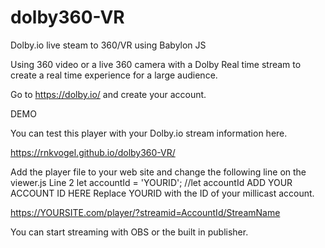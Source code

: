 # dolby360-VR
Dolby.io live steam to 360/VR using Babylon JS

Using 360 video or a live 360 camera with a Dolby Real time stream to create a real time experience for a large audience.

Go to https://dolby.io/ and create your account.

DEMO

You can test this player with your Dolby.io stream information here.

https://rnkvogel.github.io/dolby360-VR/

Add the player file to your web site and change the following line on the viewer.js
Line 2 
let accountId = 'YOURID'; //let accountId ADD YOUR ACCOUNT ID HERE 
Replace YOURID with the ID of your millicast account.

https://YOURSITE.com/player/?streamid=AccountId/StreamName

You can start streaming with OBS or the built in publisher.

